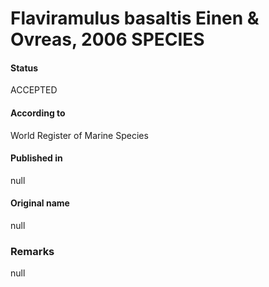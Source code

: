 Flaviramulus basaltis Einen & Ovreas, 2006 SPECIES
=======

#### Status
ACCEPTED

#### According to
World Register of Marine Species

#### Published in
null

#### Original name
null

### Remarks
null